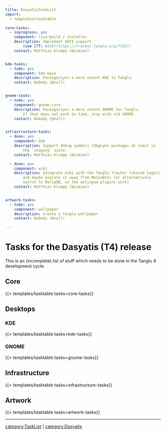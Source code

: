 ```yaml
---
title: DasyatisTaskList
import:
  - templates/tasktable

core-tasks:
  - inprogress: yes
    component: live-build / installer
    description: Implement UEFI support
        (see [TT: #159](https://tracker.tanglu.org/T159))
    contact: Matthias Klumpp (@ximion)


kde-tasks:
  - todo: yes
    component: kde-base
    description: Package/sync a more recent KDE to Tanglu
    contact: Nobody (@null)


gnome-tasks:
  - todo: yes
    component: gnome-core
    description: Package/sync a more recent GNOME for Tanglu.
        If that does not work in time, stay with old GNOME.
    contact: Nobody (@null)


infrastructure-tasks:
  - done: yes
    component: dak
    description: Support debug symbols (dbgsym) packages at least in
        the `staging` suite.
    contact: Matthias Klumpp (@ximion)

  - done: yes
    component: wiki
    description: Integrate wiki with the Tanglu Tracker (shared login)
        and maybe migrate it away from MediaWiki (or alternatively
        switch to MariaDB, so the antispam plugins work)
    contact: Matthias Klumpp (@ximion)


artwork-tasks:
  - todo: yes
    component: wallpaper
    description: Create a Tanglu wallpaper
    contact: Nobody (@null)

---
```


Tasks for the Dasyatis (T4) release
===================================

This is an (incomplete) list of stuff which needs to be done in the Tanglu 4 development cycle.

## Core

{{> templates/tasktable tasks=core-tasks}}


## Desktops

### KDE

{{> templates/tasktable tasks=kde-tasks}}

### GNOME

{{> templates/tasktable tasks=gnome-tasks}}


## Infrastructure

{{> templates/tasktable tasks=infrastructure-tasks}}


## Artwork

{{> templates/tasktable tasks=artwork-tasks}}


---
[category:TaskList](/TaskLists) | [category:Dasyatis](/Dasyatis)